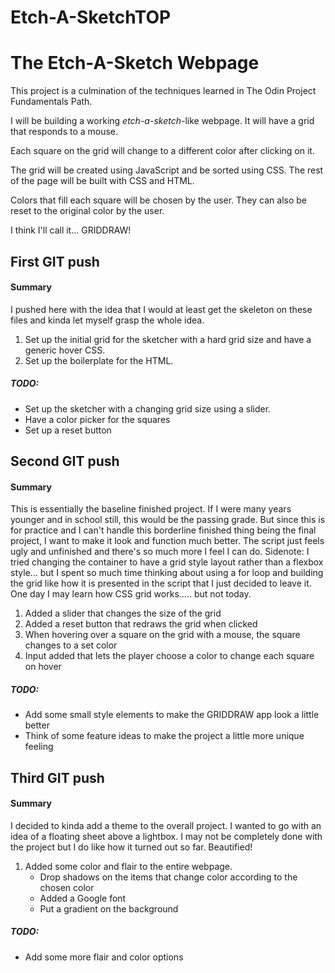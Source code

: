 # Etch-A-SketchTOP

# The Etch-A-Sketch Webpage

This project is a culmination of the techniques learned in The Odin Project Fundamentals Path.

I will be building a working *etch-a-sketch*-like webpage. It will have a grid that responds to a mouse. 

Each square on the grid will change to a different color after clicking on it. 

The grid will be created using JavaScript and be sorted using CSS.
The rest of the page will be built with CSS and HTML.

Colors that fill each square will be chosen by the user. They can also be reset to the original color by the user. 

I think I'll call it... GRIDDRAW!

## First GIT push

#### Summary 
I pushed here with the idea that I would at least get the skeleton on these files and kinda let myself grasp the whole idea. 

1. Set up the initial grid for the sketcher with a hard grid size and have a generic hover CSS. 
2. Set up the boilerplate for the HTML.

##### TODO: 
- Set up the sketcher with a changing grid size using a slider.
- Have a color picker for the squares
- Set up a reset button


## Second GIT push

#### Summary
This is essentially the baseline finished project. If I were many years younger and in school still, this would be the passing grade. But since this is for practice and I can't handle this borderline finished thing being the final project, I want to make it look and function much better. The script just feels ugly and unfinished and there's so much more I feel I can do. 
Sidenote: I tried changing the container to have a grid style layout rather than a flexbox style... but I spent so much time thinking about using a for loop and building the grid like how it is presented in the script that I just decided to leave it. One day I may learn how CSS grid works..... but not today.  

1. Added a slider that changes the size of the grid
2. Added a reset button that redraws the grid when clicked
3. When hovering over a square on the grid with a mouse, the square changes to a set color
4. Input added that lets the player choose a color to change each square on hover

##### TODO: 
- Add some small style elements to make the GRIDDRAW app look a little better 
- Think of some feature ideas to make the project a little more unique feeling

## Third GIT push

#### Summary
I decided to kinda add a theme to the overall project. I wanted to go with an idea of a floating sheet above a lightbox. I may not be completely done with the project but I do like how it turned out so far. Beautified!

1. Added some color and flair to the entire webpage.
    - Drop shadows on the items that change color according to the chosen color
    - Added a Google font
    - Put a gradient on the background

##### TODO:
- Add some more flair and color options